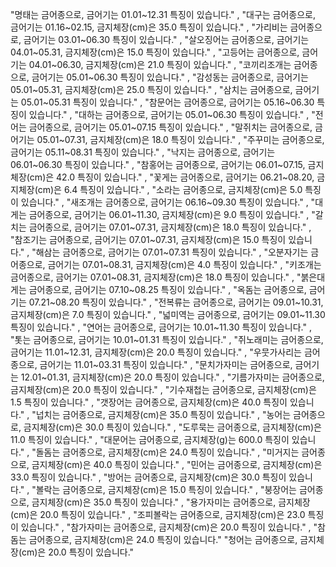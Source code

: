  "명태는 금어종으로, 금어기는 01.01~12.31 특징이 있습니다."
, "대구는 금어종으로, 금어기는 01.16~02.15, 금지체장(cm)은 35.0 특징이 있습니다."
, "가리비는 금어종으로, 금어기는 03.01~06.30 특징이 있습니다."
, "살오징어는 금어종으로, 금어기는 04.01~05.31, 금지체장(cm)은 15.0 특징이 있습니다."
, "고등어는 금어종으로, 금어기는 04.01~06.30, 금지체장(cm)은 21.0 특징이 있습니다."
, "코끼리조개는 금어종으로, 금어기는 05.01~06.30 특징이 있습니다."
, "감성동는 금어종으로, 금어기는 05.01~05.31, 금지체장(cm)은 25.0 특징이 있습니다."
, "삼치는 금어종으로, 금어기는 05.01~05.31 특징이 있습니다."
, "참문어는 금어종으로, 금어기는 05.16~06.30 특징이 있습니다."
, "대하는 금어종으로, 금어기는 05.01~06.30 특징이 있습니다."
, "전어는 금어종으로, 금어기는 05.01~07.15 특징이 있습니다."
, "말쥐치는 금어종으로, 금어기는 05.01~07.31, 금지체장(cm)은 18.0 특징이 있습니다."
, "주꾸미는 금어종으로, 금어기는 05.11~08.31 특징이 있습니다."
, "낙지는 금어종으로, 금어기는 06.01~06.30 특징이 있습니다."
, "참홍어는 금어종으로, 금어기는 06.01~07.15, 금지체장(cm)은 42.0 특징이 있습니다."
, "꽃게는 금어종으로, 금어기는 06.21~08.20, 금지체장(cm)은 6.4 특징이 있습니다."
, "소라는 금어종으로, 금지체장(cm)은 5.0 특징이 있습니다."
, "새조개는 금어종으로, 금어기는 06.16~09.30 특징이 있습니다."
, "대게는 금어종으로, 금어기는 06.01~11.30, 금지체장(cm)은 9.0 특징이 있습니다."
, "갈치는 금어종으로, 금어기는 07.01~07.31, 금지체장(cm)은 18.0 특징이 있습니다."
, "참조기는 금어종으로, 금어기는 07.01~07.31, 금지체장(cm)은 15.0 특징이 있습니다."
, "해삼는 금어종으로, 금어기는 07.01~07.31 특징이 있습니다."
, "오분자기는 금어종으로, 금어기는 07.01~08.31, 금지체장(cm)은 4.0 특징이 있습니다."
, "키조개는 금어종으로, 금어기는 07.01~08.31, 금지체장(cm)은 18.0 특징이 있습니다."
, "붉은대게는 금어종으로, 금어기는 07.10~08.25 특징이 있습니다."
, "옥돔는 금어종으로, 금어기는 07.21~08.20 특징이 있습니다."
, "전복류는 금어종으로, 금어기는 09.01~10.31, 금지체장(cm)은 7.0 특징이 있습니다."
, "넓미역는 금어종으로, 금어기는 09.01~11.30 특징이 있습니다."
, "연어는 금어종으로, 금어기는 10.01~11.30 특징이 있습니다."
, "톳는 금어종으로, 금어기는 10.01~01.31 특징이 있습니다."
, "쥐노래미는 금어종으로, 금어기는 11.01~12.31, 금지체장(cm)은 20.0 특징이 있습니다."
, "우뭇가사리는 금어종으로, 금어기는 11.01~03.31 특징이 있습니다."
, "문치가자미는 금어종으로, 금어기는 12.01~01.31, 금지체장(cm)은 20.0 특징이 있습니다."
, "기름가자미는 금어종으로, 금지체장(cm)은 20.0 특징이 있습니다."
, "기수재첩는 금어종으로, 금지체장(cm)은 1.5 특징이 있습니다."
, "갯장어는 금어종으로, 금지체장(cm)은 40.0 특징이 있습니다."
, "넙치는 금어종으로, 금지체장(cm)은 35.0 특징이 있습니다."
, "농어는 금어종으로, 금지체장(cm)은 30.0 특징이 있습니다."
, "도루묵는 금어종으로, 금지체장(cm)은 11.0 특징이 있습니다."
, "대문어는 금어종으로, 금지체장(g)는 600.0 특징이 있습니다."
, "돌돔는 금어종으로, 금지체장(cm)은 24.0 특징이 있습니다."
, "미거지는 금어종으로, 금지체장(cm)은 40.0 특징이 있습니다."
, "민어는 금어종으로, 금지체장(cm)은 33.0 특징이 있습니다."
, "방어는 금어종으로, 금지체장(cm)은 30.0 특징이 있습니다."
, "볼락는 금어종으로, 금지체장(cm)은 15.0 특징이 있습니다."
, "붕장어는 금어종으로, 금지체장(cm)은 35.0 특징이 있습니다."
, "용가자미는 금어종으로, 금지체장(cm)은 20.0 특징이 있습니다."
, "조피볼락는 금어종으로, 금지체장(cm)은 23.0 특징이 있습니다."
, "참가자미는 금어종으로, 금지체장(cm)은 20.0 특징이 있습니다."
, "참돔는 금어종으로, 금지체장(cm)은 24.0 특징이 있습니다." "청어는 금어종으로, 금지체장(cm)은 20.0 특징이 있습니다."
